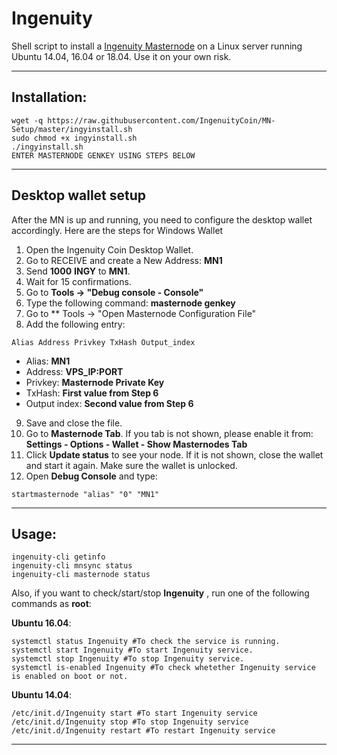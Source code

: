 # Ingenuity
Shell script to install a [Ingenuity Masternode](https://ingy.io) on a Linux server running Ubuntu 14.04, 16.04 or 18.04. Use it on your own risk.

***
## Installation:
```
wget -q https://raw.githubusercontent.com/IngenuityCoin/MN-Setup/master/ingyinstall.sh
sudo chmod +x ingyinstall.sh
./ingyinstall.sh
ENTER MASTERNODE GENKEY USING STEPS BELOW
```
***

## Desktop wallet setup

After the MN is up and running, you need to configure the desktop wallet accordingly. Here are the steps for Windows Wallet
1. Open the Ingenuity Coin Desktop Wallet.
2. Go to RECEIVE and create a New Address: **MN1**
3. Send **1000** **INGY** to **MN1**.
4. Wait for 15 confirmations.
5. Go to **Tools -> "Debug console - Console"**
6. Type the following command: **masternode genkey**
7. Go to  ** Tools -> "Open Masternode Configuration File"
8. Add the following entry:
```
Alias Address Privkey TxHash Output_index
```
* Alias: **MN1**
* Address: **VPS_IP:PORT**
* Privkey: **Masternode Private Key**
* TxHash: **First value from Step 6**
* Output index:  **Second value from Step 6**
9. Save and close the file.
10. Go to **Masternode Tab**. If you tab is not shown, please enable it from: **Settings - Options - Wallet - Show Masternodes Tab**
11. Click **Update status** to see your node. If it is not shown, close the wallet and start it again. Make sure the wallet is unlocked.
12. Open **Debug Console** and type:
```
startmasternode "alias" "0" "MN1"
```
***

## Usage:
```
ingenuity-cli getinfo
ingenuity-cli mnsync status
ingenuity-cli masternode status
```
Also, if you want to check/start/stop **Ingenuity** , run one of the following commands as **root**:

**Ubuntu 16.04**:
```
systemctl status Ingenuity #To check the service is running.
systemctl start Ingenuity #To start Ingenuity service.
systemctl stop Ingenuity #To stop Ingenuity service.
systemctl is-enabled Ingenuity #To check whetether Ingenuity service is enabled on boot or not.
```
**Ubuntu 14.04**:  
```
/etc/init.d/Ingenuity start #To start Ingenuity service
/etc/init.d/Ingenuity stop #To stop Ingenuity service
/etc/init.d/Ingenuity restart #To restart Ingenuity service
```
***
